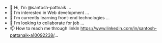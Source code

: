 - 👋 Hi, I’m @santosh-pattnaik ...
- 👀 I’m interested in Web development ...
- 🌱 I’m currently learning front-end technologies ...
- 💞️ I’m looking to collaborate for job ...
- 📫 How to reach me through linkIn https://www.linkedin.com/in/santosh-pattanaik-a10092238/...

<!---
santosh-pattnaik/santosh-pattnaik is a ✨ special ✨ repository because its `README.md` (this file) appears on your GitHub profile.
You can click the Preview link to take a look at your changes.
--->
